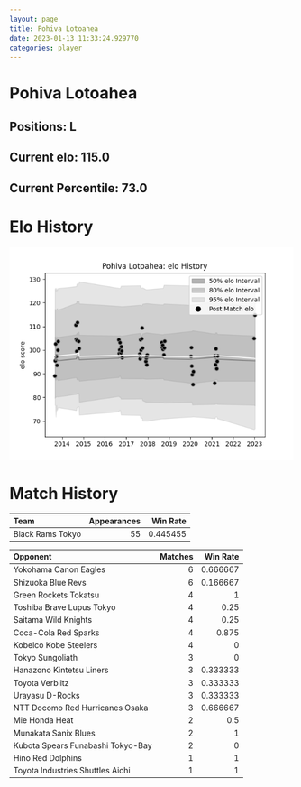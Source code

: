 ```yaml
---  
layout: page  
title: Pohiva Lotoahea  
date: 2023-01-13 11:33:24.929770  
categories: player  
---
```

# Pohiva Lotoahea

## Positions: L

## Current elo: 115.0

## Current Percentile: 73.0

# Elo History


![elo history](history_PohivaLotoahea.png)
# Match History


| Team             |   Appearances |   Win Rate |
|:-----------------|--------------:|-----------:|
| Black Rams Tokyo |            55 |   0.445455 |

| Opponent                          |   Matches |   Win Rate |
|:----------------------------------|----------:|-----------:|
| Yokohama Canon Eagles             |         6 |   0.666667 |
| Shizuoka Blue Revs                |         6 |   0.166667 |
| Green Rockets Tokatsu             |         4 |   1        |
| Toshiba Brave Lupus Tokyo         |         4 |   0.25     |
| Saitama Wild Knights              |         4 |   0.25     |
| Coca-Cola Red Sparks              |         4 |   0.875    |
| Kobelco Kobe Steelers             |         4 |   0        |
| Tokyo Sungoliath                  |         3 |   0        |
| Hanazono Kintetsu Liners          |         3 |   0.333333 |
| Toyota Verblitz                   |         3 |   0.333333 |
| Urayasu D-Rocks                   |         3 |   0.333333 |
| NTT Docomo Red Hurricanes Osaka   |         3 |   0.666667 |
| Mie Honda Heat                    |         2 |   0.5      |
| Munakata Sanix Blues              |         2 |   1        |
| Kubota Spears Funabashi Tokyo-Bay |         2 |   0        |
| Hino Red Dolphins                 |         1 |   1        |
| Toyota Industries Shuttles Aichi  |         1 |   1        |